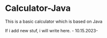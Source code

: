 # Calculator-Java
This is a basic calculator which is based on Java

If i add new stuf, i will write here. - 10.15.2023-
